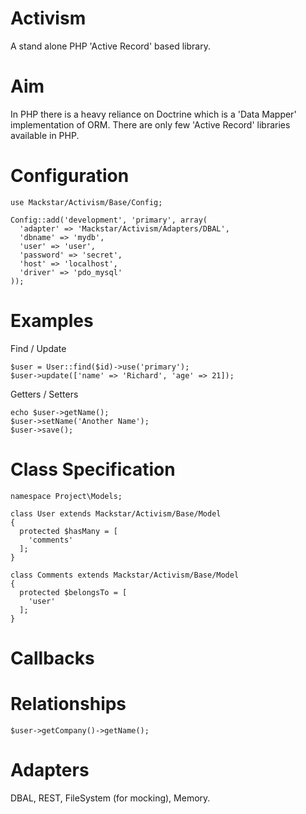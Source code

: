 Activism
========

A stand alone PHP 'Active Record' based library.

Aim
====

In PHP there is a heavy reliance on Doctrine which is a 'Data Mapper' implementation of ORM.
There are only few 'Active Record' libraries available in PHP.

Configuration
========
```
use Mackstar/Activism/Base/Config;

Config::add('development', 'primary', array(
  'adapter' => 'Mackstar/Activism/Adapters/DBAL',
  'dbname' => 'mydb',
  'user' => 'user',
  'password' => 'secret',
  'host' => 'localhost',
  'driver' => 'pdo_mysql'
));
```
Examples
========

Find / Update
```
$user = User::find($id)->use('primary');
$user->update(['name' => 'Richard', 'age' => 21]);
```
Getters / Setters
```
echo $user->getName();
$user->setName('Another Name');
$user->save();
```

Class Specification
===================
```
namespace Project\Models;

class User extends Mackstar/Activism/Base/Model
{
  protected $hasMany = [
    'comments'
  ];
}

class Comments extends Mackstar/Activism/Base/Model
{
  protected $belongsTo = [
    'user'
  ];
}
```


Callbacks
=========

Relationships
=============
```
$user->getCompany()->getName();
```

Adapters
=============
DBAL, REST, FileSystem (for mocking), Memory.
